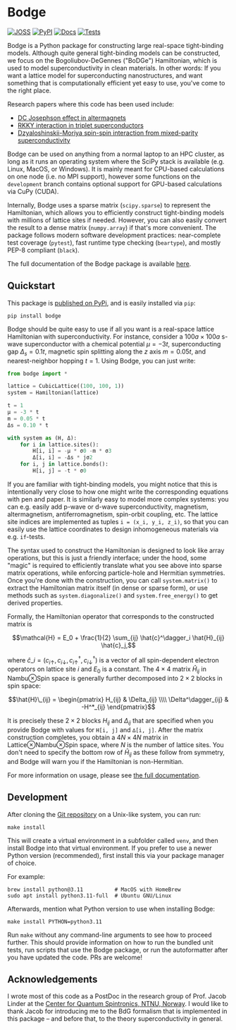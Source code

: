 # Bodge

[![JOSS](https://joss.theoj.org/papers/18b48f694511e8c02a6b56375855fd0c/status.svg)](https://joss.theoj.org/papers/18b48f694511e8c02a6b56375855fd0c)
[![PyPI](https://img.shields.io/pypi/v/bodge?logo=python&logoColor=white&label=PyPI)](https://pypi.org/project/bodge/)
[![Docs](https://img.shields.io/badge/Docs-tutorial-blue?logo=readme&logoColor=white)](https://jabirali.github.io/bodge/)
[![Tests](https://github.com/jabirali/bodge/actions/workflows/unit-tests.yml/badge.svg)](https://github.com/jabirali/bodge/actions/workflows/unit-tests.yml)

Bodge is a Python package for constructing large real-space tight-binding
models. Although quite general tight-binding models can be constructed, we focus
on the Bogoliubov-DeGennes ("BoDGe") Hamiltonian, which is used to model
superconductivity in clean materials. In other words: If you want a lattice
model for superconducting nanostructures, and want something that is
computationally efficient yet easy to use, you've come to the right place.

Research papers where this code has been used include:
- [DC Josephson effect in altermagnets][2]
- [RKKY interaction in triplet superconductors][3]
- [Dzyaloshinskii-Moriya spin-spin interaction from mixed-parity superconductivity][6]

Bodge can be used on anything from a normal laptop to an HPC cluster, as long as
it runs an operating system where the SciPy stack is available (e.g. Linux,
MacOS, or Windows). It is mainly meant for CPU-based calculations on one node
(i.e. no MPI support), however some functions on the `development` branch
contains optional support for GPU-based calculations via CuPy (CUDA).

Internally, Bodge uses a sparse matrix (`scipy.sparse`) to represent the Hamiltonian,
which allows you to efficiently construct tight-binding models with millions of
lattice sites if needed. However, you can also easily convert the result to a
dense matrix (`numpy.array`) if that's more convenient. The package follows
modern software development practices: near-complete test coverage (`pytest`),
fast runtime type checking (`beartype`), and mostly PEP-8 compliant (`black`).

The full documentation of the Bodge package is available [here][0].

## Quickstart

This package is [published on PyPi][4], and is easily installed via `pip`:

    pip install bodge

Bodge should be quite easy to use if all you want is a real-space lattice
Hamiltonian with superconductivity. For instance, consider a $100a\times100a$
s-wave superconductor with a chemical potential $μ = -3t$, superconducting gap
$Δ_s = 0.1t$, magnetic spin splitting along the $z$ axis $m = 0.05t$, and
nearest-neighbor hopping $t = 1$. Using Bodge, you can just write:

```python
from bodge import *

lattice = CubicLattice((100, 100, 1))
system = Hamiltonian(lattice)

t = 1
μ = -3 * t
m = 0.05 * t
Δs = 0.10 * t

with system as (H, Δ):
    for i in lattice.sites():
        H[i, i] = -μ * σ0 -m * σ3
        Δ[i, i] = -Δs * jσ2
    for i, j in lattice.bonds():
        H[i, j] = -t * σ0
```

If you are familiar with tight-binding models, you might notice that this is
intentionally very close to how one might write the corresponding equations with
pen and paper. It is similarly easy to model more complex systems: you can
e.g. easily add p-wave or d-wave superconductivity, magnetism, altermagnetism,
antiferromagnetism, spin-orbit coupling, etc. The lattice site indices are
implemented as tuples `i = (x_i, y_i, z_i)`, so that you can easily use the
lattice coordinates to design inhomogeneous materials via e.g. `if`-tests.

The syntax used to construct the Hamiltonian is designed to look like array
operations, but this is just a friendly interface; under the hood, some "magic"
is required to efficiently translate what you see above into sparse matrix
operations, while enforcing particle-hole and Hermitian symmetries. Once you're
done with the construction, you can call `system.matrix()` to extract the
Hamiltonian matrix itself (in dense or sparse form), or use methods such as
`system.diagonalize()` and `system.free_energy()` to get derived properties.

Formally, the Hamiltonian operator that corresponds to the constructed matrix is

$$\mathcal{H} = E_0 + \frac{1}{2} \sum_{ij} \hat{c}^\dagger_i \hat{H}_{ij} \hat{c}_j,$$

where
$\hat{c}\_i = (c_{i\uparrow}, c_{i\downarrow}, c_{i\uparrow}^\dagger, c_{i\downarrow}^\dagger)$
is a vector of all spin-dependent electron operators on lattice site $i$ and
$E_0$ is a constant. The $4\times4$ matrix $\hat{H}_{ij}$ in Nambu⊗Spin space is
generally further decomposed into $2\times2$ blocks in spin space:

$$\hat{H}\_{ij} = \begin{pmatrix} H_{ij} & \Delta_{ij} \\\\ \Delta^\dagger_{ij} & -H^*_{ij} \end{pmatrix}$$

It is precisely these $2\times2$ blocks $H_{ij}$ and $\Delta_{ij}$ that are
specified when you provide Bodge with values for `H[i, j]` and `∆[i, j]`. After
the matrix construction completes, you obtain a $4N\times4N$ matrix in
Lattice⊗Nambu⊗Spin space, where $N$ is the number of lattice sites. You don't
need to specify the bottom row of $\hat{H}_{ij}$ as these follow from symmetry,
and Bodge will warn you if the Hamiltonian is non-Hermitian.

For more information on usage, please see [the full documentation][0].

## Development

After cloning the [Git repository][5] on a Unix-like system, you can run:

	make install

This will create a virtual environment in a subfolder called `venv`, and then
install Bodge into that virtual environment. If you prefer to use a newer Python
version (recommended), first install this via your package manager of choice.

For example:

	brew install python@3.11          # MacOS with HomeBrew
	sudo apt install python3.11-full  # Ubuntu GNU/Linux

Afterwards, mention what Python version to use when installing Bodge:

	make install PYTHON=python3.11

Run `make` without any command-line arguments to see how to proceed
further. This should provide information on how to run the bundled
unit tests, run scripts that use the Bodge package, or run the
autoformatter after you have updated the code. PRs are welcome!

## Acknowledgements

I wrote most of this code as a PostDoc in the research group of Prof. Jacob
Linder at the [Center for Quantum Spintronics, NTNU, Norway][1]. I would like to
thank Jacob for introducing me to the BdG formalism that is implemented in this
package – and before that, to the theory superconductivity in general.

[0]: https://jabirali.github.io/bodge/
[1]: https://www.ntnu.edu/quspin
[2]: https://doi.org/10.1103/PhysRevLett.131.076003
[3]: https://doi.org/10.1103/PhysRevB.109.174506
[4]: https://pypi.org/project/bodge/
[5]: https://github.com/jabirali/bodge
[6]: https://doi.org/10.48550/arXiv.2407.07144
